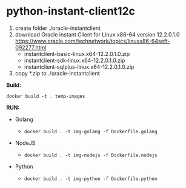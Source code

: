 # python-instant-client12c

1. create folder ./oracle-instantclient
2. download Oracle instant Client for Linux x86-64 version 12.2.0.1.0 https://www.oracle.com/technetwork/topics/linuxx86-64soft-092277.html
    - instantclient-basic-linux.x64-12.2.0.1.0.zip
    - instantclient-sdk-linux.x64-12.2.0.1.0.zip
    - instantclient-sqlplus-linux.x64-12.2.0.1.0.zip
3. copy *.zip to ./oracle-instantclient


__Build:__

```docker build -t . temp-images```


__RUN:__ 

- Golang
    - ```docker build . -t img-golang -f Dockerfile.golang```

- NodeJS
    - ```docker build . -t img-nodejs -f Dockerfile.nodejs```

- Python
    - ```docker build . -t img-python -f Dockerfile.python```



